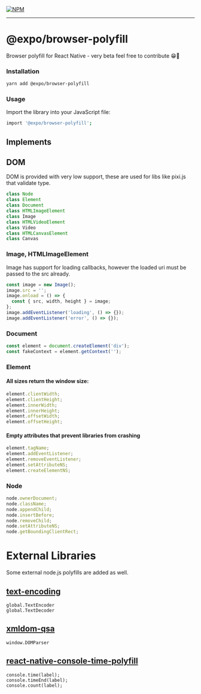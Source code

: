 [![NPM](https://nodei.co/npm/expo-browser-polyfill.png)](https://nodei.co/npm/expo-browser-polyfill/)

---

# @expo/browser-polyfill

Browser polyfill for React Native - very beta feel free to contribute 😁💙

### Installation

```bash
yarn add @expo/browser-polyfill
```

### Usage

Import the library into your JavaScript file:

```bash
import '@expo/browser-polyfill';
```

## Implements

## DOM

DOM is provided with very low support, these are used for libs like pixi.js that validate type.

```js
class Node
class Element
class Document
class HTMLImageElement
class Image
class HTMLVideoElement
class Video
class HTMLCanvasElement
class Canvas
```

### Image, HTMLImageElement

Image has support for loading callbacks, however the loaded uri must be passed to the src already.

```js
const image = new Image();
image.src = '';
image.onload = () => {
  const { src, width, height } = image;
};
image.addEventListener('loading', () => {});
image.addEventListener('error', () => {});
```

### Document

```js
const element = document.createElement('div');
const fakeContext = element.getContext('');
```

### Element

#### All sizes return the window size:

```js
element.clientWidth;
element.clientHeight;
element.innerWidth;
element.innerHeight;
element.offsetWidth;
element.offsetHeight;
```

#### Empty attributes that prevent libraries from crashing

```js
element.tagName;
element.addEventListener;
element.removeEventListener;
element.setAttributeNS;
element.createElementNS;
```

### Node

```js
node.ownerDocument;
node.className;
node.appendChild;
node.insertBefore;
node.removeChild;
node.setAttributeNS;
node.getBoundingClientRect;
```

# External Libraries

Some external node.js polyfills are added as well.

## [text-encoding](https://github.com/inexorabletash/text-encoding)

```
global.TextEncoder
global.TextDecoder
```

## [xmldom-qsa](https://github.com/zeligzhou/xmldom-qsa)

```
window.DOMParser
```

## [react-native-console-time-polyfill](https://github.com/MaxGraey/react-native-console-time-polyfill)

```
console.time(label);
console.timeEnd(label);
console.count(label);
```
